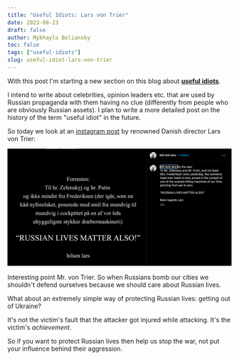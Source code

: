 ```yaml
---
title: "Useful Idiots: Lars von Trier"
date: 2023-08-23
draft: false
author: Mykhaylo Beliansky
toc: false
tags: ["useful-idiots"]
slug: useful-idiot-lars-von-trier
---
```


With this post I'm starting a new section on this blog about [**useful idiots**](https://keepthinking.blog/tags/useful-idiots/). 

I intend to write about celebrities, opinion leaders etc. that are used by Russian propaganda with them having no clue (differently from people who are obviously Russian assets). I plan to write a more detailed post on the history of the term "useful idiot" in the future.

So today we look at an [instagram post](https://www.instagram.com/p/CwQF70VMWS3/) by renowned Danish director Lars von Trier:

<img src="/img/lars-post.png" alt="Lars von Trier instagram post saying To Mr. Zelenskyj and Mr. Putin, and not least Mrs. Frederiksen (who yesterday, like someone head over heels in love, posed in the cockpit of one of the scariest killing machines of our time, grinning from ear to ear): RUSSIAN LIVES MATTER ALSO!">

Interesting point Mr. von Trier. So when Russians bomb our cities we shouldn't defend ourselves because we should care about Russian lives. 

What about an extremely simple way of protecting Russian lives: getting out of Ukraine? 

It's not the victim's fault that the attacker got injured while attacking. It's the victim's *achievement*.

So if you want to protect Russian lives then help us stop the war, not put your influence behind their aggression.
